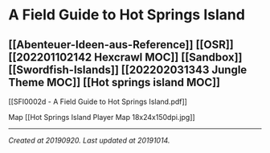 # A Field Guide to Hot Springs Island
 [[Abenteuer-Ideen-aus-Reference]] [[OSR]] [[202201102142 Hexcrawl MOC]] [[Sandbox]] [[Swordfish-Islands]] [[202202031343 Jungle Theme MOC]] [[Hot springs island MOC]] 
---

[[SFI0002d - A Field Guide to Hot Springs Island.pdf]]

Map
[[Hot Springs Island Player Map 18x24x150dpi.jpg]]

---

_Created at 20190920._
_Last updated at 20191014._



